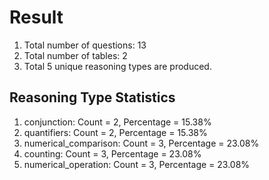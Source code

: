 # Result<br/>
1. Total number of questions: 13<br/>
2. Total number of tables: 2<br/>
3. Total 5 unique reasoning types are produced.<br/>
## **Reasoning Type Statistics**<br/>
1. conjunction: Count = 2, Percentage = 15.38%<br/>
2. quantifiers: Count = 2, Percentage = 15.38%<br/>
3. numerical_comparison: Count = 3, Percentage = 23.08%<br/>
4. counting: Count = 3, Percentage = 23.08%<br/>
5. numerical_operation: Count = 3, Percentage = 23.08%<br/>
